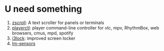 # U need something

1. [zscroll](https://github.com/noctuid/zscroll): A text scroller for panels or terminals
2. [playerctl](https://github.com/altdesktop/playerctl/#selecting-players-to-control): player command-line controller for vlc, mpv, RhythmBox, web browsers, cmus, mpd, spotify
3. [i3lock](https://github.com/i3/i3lock): improved screen locker
4. [lm-sensors](https://github.com/lm-sensors/lm-sensors)

